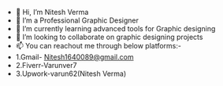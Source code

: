 - 👋 Hi, I’m Nitesh Verma
- 👀 I’m a Professional Graphic Designer
- 🌱 I’m currently learning advanced tools for Graphic designing
- 💞️ I’m looking to collaborate on graphic designing projects
- 📫 You can reachout me through below platforms:-
- 1.Gmail- Nitesh1640089@gmail.com
- 2.Fiverr-Varunver7
- 3.Upwork-varun62(Nitesh Verma)

<!---
Varun629387/Varun629387 is a ✨ special ✨ repository because its `README.md` (this file) appears on your GitHub profile.
You can click the Preview link to take a look at your changes.
--->
